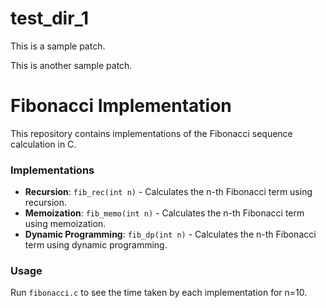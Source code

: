 # test_dir_1
This is a sample patch.

This is another sample patch.
# Fibonacci Implementation
This repository contains implementations of the Fibonacci sequence calculation in C.

### Implementations
- **Recursion**: `fib_rec(int n)` - Calculates the n-th Fibonacci term using recursion.
- **Memoization**: `fib_memo(int n)` - Calculates the n-th Fibonacci term using memoization.
- **Dynamic Programming**: `fib_dp(int n)` - Calculates the n-th Fibonacci term using dynamic programming.

### Usage
Run `fibonacci.c` to see the time taken by each implementation for n=10.
